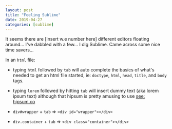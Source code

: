 ```yaml
---
layout: post
title: "Feeling Sublime"
date: 2019-04-27
categories: [sublime]
---
```

It seems there are [insert w.e number here] different editors floating around... I've dabbled with a few... I dig Sublime. Came across some nice time savers...

In an `html` file:

  - typing `html` followed by `tab` will auto complete the basics of what's needed to get an html file started, ie: `doctype`, `html`, `head`, `title`,  and `body` tags.

  - typing `lorem` followed by hitting `tab` will insert dummy text (aka lorem ipsum text) although that hipsum is pretty amusing to use [see: hipsum.co](hipsum.co)
  
  - `div#wrapper` + `tab` => `<div id="wrapper"></div>`
  
  - `div.container` + `tab` => `<div class="container"></div>`
